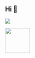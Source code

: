 ## Hi 👋

<p align="left">  
  <img src="https://count.getloli.com/get/@ligdy7?theme=rule34">
</p> 

<!-- github statistics -->

<div align="left"><img height="80" src="https://github-readme-stats.vercel.app/api?username=ligdy7&show_icons=true" /></div>
